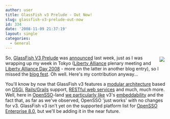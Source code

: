 ```yaml
---
author: user
title: GlassFish v3 Prelude - Out Now!
slug: glassfish-v3-prelude-out-now
id: 334
date: '2008-11-09 21:37:19'
layout: single
categories:
  - General
---
```


<span style="margin: 5px; float: right;">[![](http://blogs.sun.com/Ludo/resource/GlassFishV3_140_80px.png)](http://www.sun.com/software/products/glassfishv3_prelude/get.jsp)</span>

So, [GlassFish V3 Prelude](http://www.sun.com/software/products/glassfishv3_prelude/get.jsp) was [announced](http://www.sun.com/aboutsun/pr/2008-11/sunflash.20081106.1.xml) last week, just as I was wrapping up my week in Tokyo ([Liberty Alliance](http://projectliberty.org/) plenary meeting and [Liberty Alliance Day 2008](http://www.event-web.jp/LAD2008/) - more on the latter in another blog entry), so I missed the [blog fest](http://blogs.sun.com/theaquarium/entry/glassfish_v3_prelude_launching_today). Oh well. Here's my contribution anyway...

You'll know by now that GlassFish v3 features a [modular architecture](http://developers.sun.com/appserver/reference/techart/glassfishv3prelude/index.html#modular) based on [OSGi](http://www.osgi.org/Main/HomePage), [Rails/Grails](https://glassfish-scripting.dev.java.net/) support, [RESTful web services](http://jersey.dev.java.net/) and much, much more. Well, here in [OpenSSO](http://opensso.org/)-land [we particularly like](http://blogs.sun.com/rangal/entry/opensso_webstart_prototype) v3's [embeddability](http://weblogs.java.net/blog/kohsuke/archive/2008/04/glassfish_v3_ju.html) and the fact that, as far as we've observed, OpenSSO 'just works' with no changes for v3\. GlassFish v3 isn't yet on the supported platform list for [OpenSSO Enterprise 8.0](http://www.sun.com/software/products/opensso_enterprise/index.xml), but we'll be adding it in the near future.